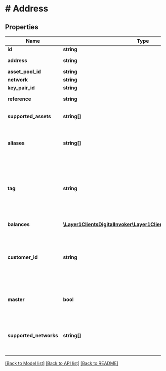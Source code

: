 # # Address

## Properties

Name | Type | Description | Notes
------------ | ------------- | ------------- | -------------
**id** | **string** | internal id | [optional]
**address** | **string** | blockchain address | [optional]
**asset_pool_id** | **string** | asset pool id | [optional]
**network** | **string** | crypto network | [optional]
**key_pair_id** | **string** | key pair id | [optional]
**reference** | **string** | key pair reference | [optional]
**supported_assets** | **string[]** | list of assets supported by network | [optional]
**aliases** | **string[]** | alternative address (e.g. BTC has segwitt and legacy format) | [optional]
**tag** | **string** | destination tag that serves as optional payment identifier. Only applicable to select networks like Ripple, Solana etc. | [optional]
**balances** | [**\Layer1ClientsDigitalInvoker\Layer1ClientsDigitalModel\Balance[]**](Balance.md) | address balances | [optional]
**customer_id** | **string** | custom non-unique identifier supplied for address that is used to link address to external entity like customer | [optional]
**master** | **bool** | flag indicating whether this address is asset pool master address | [optional]
**supported_networks** | **string[]** | list of networks supporting given asset. mutually exclusive with network and supportedAssets | [optional]

[[Back to Model list]](../../README.md#models) [[Back to API list]](../../README.md#endpoints) [[Back to README]](../../README.md)
